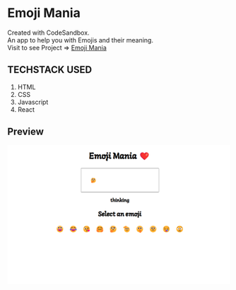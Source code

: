 # Emoji Mania

Created with CodeSandbox.</br>
An app to help you with Emojis and their meaning.</br>
Visit to see Project => [Emoji Mania](https://8ehvt.csb.app/)

## TECHSTACK USED
1. HTML
2. CSS
3. Javascript
4. React

## Preview
![App preview](https://github.com/BatraAayush/emoji-mania/blob/main/emoji%20mania%20preview.png)
